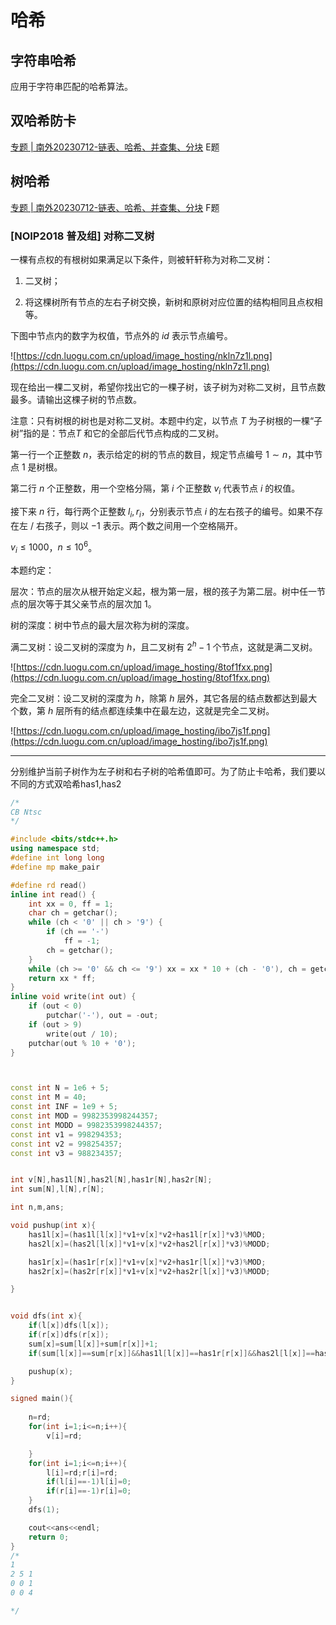 # 哈希

## 字符串哈希

应用于字符串匹配的哈希算法。



## 双哈希防卡

[专题 | 南外20230712-链表、哈希、并查集、分块](https://flowus.cn/6f0fba60-f356-44a6-b89a-8012f66cb0a9) E题

## 树哈希

[专题 | 南外20230712-链表、哈希、并查集、分块](https://flowus.cn/6f0fba60-f356-44a6-b89a-8012f66cb0a9) F题

### [NOIP2018 普及组] 对称二叉树

一棵有点权的有根树如果满足以下条件，则被轩轩称为对称二叉树：

1. 二叉树；

2. 将这棵树所有节点的左右子树交换，新树和原树对应位置的结构相同且点权相等。

下图中节点内的数字为权值，节点外的 $id$ 表示节点编号。

![https://cdn.luogu.com.cn/upload/image_hosting/nkln7z1l.png](https://cdn.luogu.com.cn/upload/image_hosting/nkln7z1l.png)

现在给出一棵二叉树，希望你找出它的一棵子树，该子树为对称二叉树，且节点数最多。请输出这棵子树的节点数。

注意：只有树根的树也是对称二叉树。本题中约定，以节点 $T$ 为子树根的一棵“子 树”指的是：节点$T$ 和它的全部后代节点构成的二叉树。

第一行一个正整数 $n$，表示给定的树的节点的数目，规定节点编号 $1 \sim n$，其中节点 $1$ 是树根。

第二行 $n$ 个正整数，用一个空格分隔，第 $i$ 个正整数 $v_i$ 代表节点 $i$ 的权值。

接下来 $n$ 行，每行两个正整数 $l_i, r_i$，分别表示节点 $i$ 的左右孩子的编号。如果不存在左 / 右孩子，则以 $-1$ 表示。两个数之间用一个空格隔开。

$v_i ≤ 1000$，$n ≤ 10^6$。

本题约定：

层次：节点的层次从根开始定义起，根为第一层，根的孩子为第二层。树中任一节 点的层次等于其父亲节点的层次加 $1$。

树的深度：树中节点的最大层次称为树的深度。

满二叉树：设二叉树的深度为 $h$，且二叉树有 $2^h-1$ 个节点，这就是满二叉树。

![https://cdn.luogu.com.cn/upload/image_hosting/8tof1fxx.png](https://cdn.luogu.com.cn/upload/image_hosting/8tof1fxx.png)

完全二叉树：设二叉树的深度为 $h$，除第 $h$ 层外，其它各层的结点数都达到最大 个数，第 $h$ 层所有的结点都连续集中在最左边，这就是完全二叉树。

![https://cdn.luogu.com.cn/upload/image_hosting/ibo7js1f.png](https://cdn.luogu.com.cn/upload/image_hosting/ibo7js1f.png)

---

分别维护当前子树作为左子树和右子树的哈希值即可。为了防止卡哈希，我们要以不同的方式双哈希has1,has2

```C++
/*
CB Ntsc
*/

#include <bits/stdc++.h>
using namespace std;
#define int long long
#define mp make_pair

#define rd read()
inline int read() {
    int xx = 0, ff = 1;
    char ch = getchar();
    while (ch < '0' || ch > '9') {
        if (ch == '-')
            ff = -1;
        ch = getchar();
    }
    while (ch >= '0' && ch <= '9') xx = xx * 10 + (ch - '0'), ch = getchar();
    return xx * ff;
}
inline void write(int out) {
    if (out < 0)
        putchar('-'), out = -out;
    if (out > 9)
        write(out / 10);
    putchar(out % 10 + '0');
}



const int N = 1e6 + 5;
const int M = 40;
const int INF = 1e9 + 5;
const int MOD = 9982353998244357;
const int MODD = 9982353998244357;
const int v1 = 998294353;
const int v2 = 998254357;
const int v3 = 988234357;


int v[N],has1l[N],has2l[N],has1r[N],has2r[N];
int sum[N],l[N],r[N];

int n,m,ans;

void pushup(int x){
	has1l[x]=(has1l[l[x]]*v1+v[x]*v2+has1l[r[x]]*v3)%MOD;
	has2l[x]=(has2l[l[x]]*v1+v[x]*v2+has2l[r[x]]*v3)%MODD;

	has1r[x]=(has1r[r[x]]*v1+v[x]*v2+has1r[l[x]]*v3)%MOD;
	has2r[x]=(has2r[r[x]]*v1+v[x]*v2+has2r[l[x]]*v3)%MODD;

}


void dfs(int x){
	if(l[x])dfs(l[x]);
	if(r[x])dfs(r[x]);
	sum[x]=sum[l[x]]+sum[r[x]]+1;
	if(sum[l[x]]==sum[r[x]]&&has1l[l[x]]==has1r[r[x]]&&has2l[l[x]]==has2r[r[x]])ans=max(ans,sum[x]);

	pushup(x);
}

signed main(){
	
	n=rd;
	for(int i=1;i<=n;i++){
		v[i]=rd;

	}
	for(int i=1;i<=n;i++){
		l[i]=rd;r[i]=rd;
		if(l[i]==-1)l[i]=0;
		if(r[i]==-1)r[i]=0;
	}
	dfs(1);

	cout<<ans<<endl;
	return 0;
}
/*
1
2 5 1 
0 0 1 
0 0 4 

*/
```

